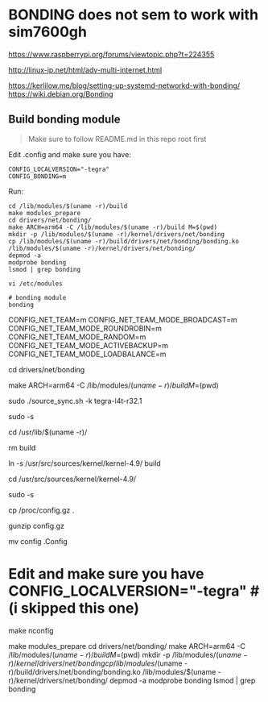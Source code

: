 # BONDING does not sem to work with sim7600gh



https://www.raspberrypi.org/forums/viewtopic.php?t=224355


http://linux-ip.net/html/adv-multi-internet.html




https://kerlilow.me/blog/setting-up-systemd-networkd-with-bonding/
https://wiki.debian.org/Bonding

## Build bonding module

> Make sure to follow README.md in this repo root first

Edit .config and make sure you have:
```
CONFIG_LOCALVERSION="-tegra"
CONFIG_BONDING=m
```
Run:
```
cd /lib/modules/$(uname -r)/build
make modules_prepare
cd drivers/net/bonding/
make ARCH=arm64 -C /lib/modules/$(uname -r)/build M=$(pwd)
mkdir -p /lib/modules/$(uname -r)/kernel/drivers/net/bonding
cp /lib/modules/$(uname -r)/build/drivers/net/bonding/bonding.ko /lib/modules/$(uname -r)/kernel/drivers/net/bonding/
depmod -a
modprobe bonding
lsmod | grep bonding
```

```shell script
vi /etc/modules
```

```shell script
# bonding module
bonding
```































CONFIG_NET_TEAM=m
CONFIG_NET_TEAM_MODE_BROADCAST=m
CONFIG_NET_TEAM_MODE_ROUNDROBIN=m
CONFIG_NET_TEAM_MODE_RANDOM=m
CONFIG_NET_TEAM_MODE_ACTIVEBACKUP=m
CONFIG_NET_TEAM_MODE_LOADBALANCE=m

cd drivers/net/bonding


make ARCH=arm64 -C /lib/modules/$(uname -r)/build M=$(pwd)



sudo ./source_sync.sh -k tegra-l4t-r32.1

sudo -s

cd /usr/lib/$(uname -r)/

rm build

ln -s /usr/src/sources/kernel/kernel-4.9/ build

cd /usr/src/sources/kernel/kernel-4.9/

sudo -s

cp /proc/config.gz .

gunzip config.gz

mv config .Config

# Edit and make sure you have CONFIG_LOCALVERSION="-tegra" #(i skipped this one)

make nconfig

make modules_prepare
cd drivers/net/bonding/
make ARCH=arm64 -C /lib/modules/$(uname -r)/build M=$(pwd)
mkdir -p /lib/modules/$(uname -r)/kernel/drivers/net/bonding
cp /lib/modules/$(uname -r)/build/drivers/net/bonding/bonding.ko /lib/modules/$(uname -r)/kernel/drivers/net/bonding/
depmod -a
modprobe bonding
lsmod | grep bonding